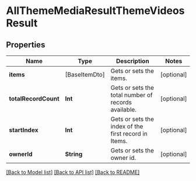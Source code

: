 # AllThemeMediaResultThemeVideosResult

## Properties
Name | Type | Description | Notes
------------ | ------------- | ------------- | -------------
**items** | [BaseItemDto] | Gets or sets the items. | [optional] 
**totalRecordCount** | **Int** | Gets or sets the total number of records available. | [optional] 
**startIndex** | **Int** | Gets or sets the index of the first record in Items. | [optional] 
**ownerId** | **String** | Gets or sets the owner id. | [optional] 

[[Back to Model list]](../README.md#documentation-for-models) [[Back to API list]](../README.md#documentation-for-api-endpoints) [[Back to README]](../README.md)


